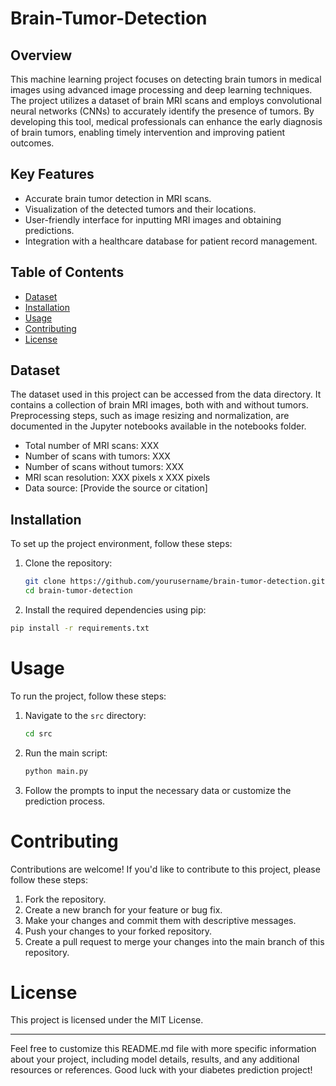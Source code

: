 # Brain-Tumor-Detection


## Overview
This machine learning project focuses on detecting brain tumors in medical images using advanced image processing and deep learning techniques. The project utilizes a dataset of brain MRI scans and employs convolutional neural networks (CNNs) to accurately identify the presence of tumors. By developing this tool, medical professionals can enhance the early diagnosis of brain tumors, enabling timely intervention and improving patient outcomes.

## Key Features
- Accurate brain tumor detection in MRI scans.
- Visualization of the detected tumors and their locations.
- User-friendly interface for inputting MRI images and obtaining predictions.
- Integration with a healthcare database for patient record management.

## Table of Contents
- [Dataset](#dataset)
- [Installation](#installation)
- [Usage](#usage)
- [Contributing](#contributing)
- [License](#license)

## Dataset
The dataset used in this project can be accessed from the data directory. It contains a collection of brain MRI images, both with and without tumors. Preprocessing steps, such as image resizing and normalization, are documented in the Jupyter notebooks available in the notebooks folder.

- Total number of MRI scans: XXX
- Number of scans with tumors: XXX
- Number of scans without tumors: XXX
- MRI scan resolution: XXX pixels x XXX pixels
- Data source: [Provide the source or citation]


## Installation

To set up the project environment, follow these steps:

1. Clone the repository:
   ```bash
   git clone https://github.com/yourusername/brain-tumor-detection.git
   cd brain-tumor-detection
   
2. Install the required dependencies using pip:

 ```bash
pip install -r requirements.txt
```

# Usage

To run the project, follow these steps:

1. Navigate to the `src` directory:

    ```bash
    cd src
    ```

2. Run the main script:

    ```bash
    python main.py
    ```

3. Follow the prompts to input the necessary data or customize the prediction process.

# Contributing

Contributions are welcome! If you'd like to contribute to this project, please follow these steps:

1. Fork the repository.
2. Create a new branch for your feature or bug fix.
3. Make your changes and commit them with descriptive messages.
4. Push your changes to your forked repository.
5. Create a pull request to merge your changes into the main branch of this repository.

# License

This project is licensed under the MIT License.

---

Feel free to customize this README.md file with more specific information about your project, including model details, results, and any additional resources or references. Good luck with your diabetes prediction project!
